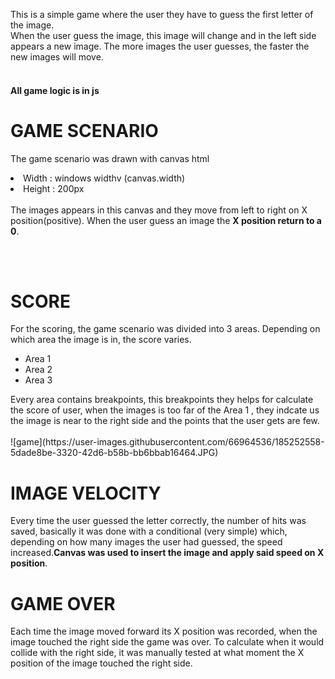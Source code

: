 
This is a simple game where the user they have to guess the first letter of the image. <br>
When the user guess the image, this image will change and in the left side appears a new image. The more images the user guesses, the faster the new images will move.<br><br>
<h4>All game logic is in js</h4>

<h1>GAME SCENARIO</h1>
<p>The game scenario was drawn with canvas html</p>
<li>Width : windows widthv (canvas.width)</li>
<li>Height : 200px</li>
<br>
The images appears in this canvas and they move from left to right on X position(positive). When the user guess an image the <strong>X position return to a 0</strong>.

<br><br>
<h1>SCORE</h1>
<p>For the scoring, the game scenario was divided into 3 areas. Depending on which area the image is in, the score varies.</p>
<ul>
    <li>Area 1</li>
    <li>Area 2</li>
    <li>Area 3</li>
</ul>
Every area contains breakpoints, this breakpoints they helps for calculate the score of user, when the images is too far of the Area 1 , they indcate us the image is near to the right side and the points that the user gets are few.<br>
<br>
![game](https://user-images.githubusercontent.com/66964536/185252558-5dade8be-3320-42d6-b58b-bb6bbab16464.JPG)
<br>

<h1>IMAGE VELOCITY</h1>
<p>Every time the user guessed the letter correctly, the number of hits was saved, basically it was done with a conditional (very simple) which, depending on how many images the user had guessed, the speed increased.<strong>Canvas was used to insert the image and apply said speed on X position</strong>.</p>

<h1>GAME OVER</h1>
<p>Each time the image moved forward its X position was recorded, when the image touched the right side the game was over. To calculate when it would collide with the right side, it was manually tested at what moment the X position of the image touched the right side.</p>
